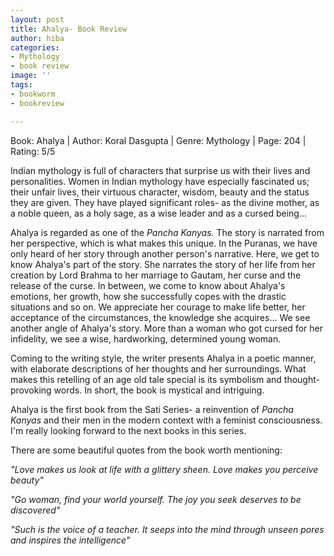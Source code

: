 ```yaml
---
layout: post
title: Ahalya- Book Review
author: hiba
categories:
- Mythology
- book review
image: ''
tags:
- bookworm
- bookreview

---
```

Book: Ahalya | Author: Koral Dasgupta | Genre: Mythology | Page: 204 | Rating: 5/5

Indian mythology is full of characters that surprise us with their lives and personalities. Women in Indian mythology have especially fascinated us; their unfair lives, their virtuous character, wisdom, beauty and the status they are given. They have played significant roles- as the divine mother, as a noble queen, as a holy sage, as a wise leader and as a cursed being...

Ahalya is regarded as one of the _Pancha Kanyas._ The story is narrated from her perspective, which is what makes this unique. In the Puranas, we have only heard of her story through another person's narrative. Here, we get to know Ahalya's part of the story. She narrates the story of her life from her creation by Lord Brahma to her marriage to Gautam, her curse and the release of the curse. In between, we come to know about Ahalya's emotions, her growth, how she successfully copes with the drastic situations and so on. We appreciate her courage to make life better, her acceptance of the circumstances, the knowledge she acquires... We see another angle of Ahalya's story. More than a woman who got cursed for her infidelity, we see a wise, hardworking, determined young woman.

Coming to the writing style, the writer presents Ahalya in a poetic manner, with elaborate descriptions of her thoughts and her surroundings. What makes this retelling of an age old tale special is its symbolism and thought-provoking words. In short, the book is mystical and intriguing. 

Ahalya is the first book from the Sati Series- a reinvention of _Pancha Kanyas_ and their men in the modern context with a feminist consciousness. I'm really looking forward to the next books in this series.

There are some beautiful quotes from the book worth mentioning:

_"Love makes us look at life with a glittery sheen. Love makes you perceive beauty"_

_"Go woman, find your world yourself. The joy you seek deserves to be discovered"_

_"Such is the voice of a teacher. It seeps into the mind through unseen pores and inspires the intelligence"_ 